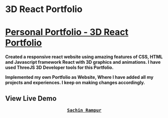 # 3D React Portfolio

# [Personal Portfolio - 3D React Portfolio]("https://sachhi21.netlify.app/)

<b>Created a responsive react website using amazing features of CSS, HTML and Javascript framework React with 3D graphics and animations. I have used ThreeJS 3D Developer tools for this Portfolio.

Implemented my own Portfolio as Website, Where I have added all my projects and experiences. I keep on making changes accordingly.</b>

## View Live Demo

<pre><center><a href="https://sachhi21.netlify.app"><b>Sachin Rampur</b></a></center></pre>
